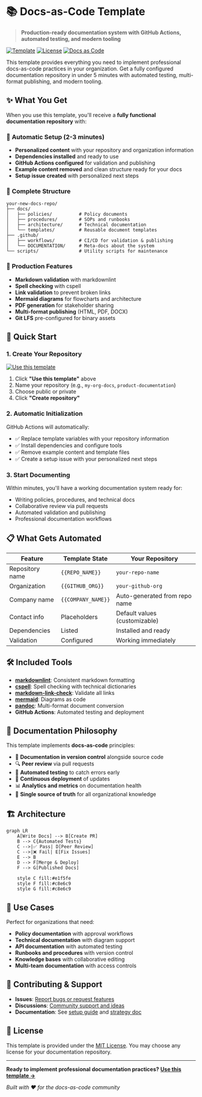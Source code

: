 # 📚 Docs-as-Code Template

> **Production-ready documentation system with GitHub Actions, automated testing, and modern tooling**

[![Template](https://img.shields.io/badge/template-repository-green)](https://github.com/cto4ai/docs-as-code-template/generate)
[![License](https://img.shields.io/badge/license-MIT-blue.svg)](LICENSE.md)
[![Docs as Code](https://img.shields.io/badge/docs--as--code-enabled-brightgreen)](https://www.writethedocs.org/guide/docs-as-code/)

This template provides everything you need to implement professional docs-as-code practices in your organization. Get a fully configured documentation repository in under 5 minutes with automated testing, multi-format publishing, and modern tooling.

## ✨ What You Get

When you use this template, you'll receive a **fully functional documentation repository** with:

### 🔄 **Automatic Setup** (2-3 minutes)
- **Personalized content** with your repository and organization information
- **Dependencies installed** and ready to use
- **GitHub Actions configured** for validation and publishing
- **Example content removed** and clean structure ready for your docs
- **Setup issue created** with personalized next steps

### 📁 **Complete Structure**
```
your-new-docs-repo/
├── docs/
│   ├── policies/          # Policy documents
│   ├── procedures/        # SOPs and runbooks
│   ├── architecture/      # Technical documentation
│   └── templates/         # Reusable document templates
├── .github/
│   ├── workflows/         # CI/CD for validation & publishing
│   └── DOCUMENTATION/     # Meta-docs about the system
└── scripts/               # Utility scripts for maintenance
```

### 🚀 **Production Features**
- **Markdown validation** with markdownlint
- **Spell checking** with cspell
- **Link validation** to prevent broken links
- **Mermaid diagrams** for flowcharts and architecture
- **PDF generation** for stakeholder sharing
- **Multi-format publishing** (HTML, PDF, DOCX)
- **Git LFS** pre-configured for binary assets

## 🎯 Quick Start

### 1. Create Your Repository
[![Use this template](https://img.shields.io/badge/Use_this_template-2ea44f?style=for-the-badge)](https://github.com/cto4ai/docs-as-code-template/generate)

1. Click **"Use this template"** above
2. Name your repository (e.g., `my-org-docs`, `product-documentation`)
3. Choose public or private
4. Click **"Create repository"**

### 2. Automatic Initialization
GitHub Actions will automatically:
- ✅ Replace template variables with your repository information
- ✅ Install dependencies and configure tools
- ✅ Remove example content and template files
- ✅ Create a setup issue with your personalized next steps

### 3. Start Documenting
Within minutes, you'll have a working documentation system ready for:
- Writing policies, procedures, and technical docs
- Collaborative review via pull requests
- Automated validation and publishing
- Professional documentation workflows

## 📋 What Gets Automated

| Feature | Template State | Your Repository |
|---------|---------------|-----------------|
| Repository name | `{{REPO_NAME}}` | `your-repo-name` |
| Organization | `{{GITHUB_ORG}}` | `your-github-org` |
| Company name | `{{COMPANY_NAME}}` | Auto-generated from repo name |
| Contact info | Placeholders | Default values (customizable) |
| Dependencies | Listed | Installed and ready |
| Validation | Configured | Working immediately |

## 🛠️ Included Tools

- **[markdownlint](https://github.com/DavidAnson/markdownlint)**: Consistent markdown formatting
- **[cspell](https://cspell.org/)**: Spell checking with technical dictionaries
- **[markdown-link-check](https://github.com/tcort/markdown-link-check)**: Validate all links
- **[mermaid](https://mermaid.js.org/)**: Diagrams as code
- **[pandoc](https://pandoc.org/)**: Multi-format document conversion
- **GitHub Actions**: Automated testing and deployment

## 📖 Documentation Philosophy

This template implements **docs-as-code** principles:

- 📝 **Documentation in version control** alongside source code
- 🔍 **Peer review** via pull requests
- 🤖 **Automated testing** to catch errors early
- 🚀 **Continuous deployment** of updates
- 📊 **Analytics and metrics** on documentation health
- 🎯 **Single source of truth** for all organizational knowledge

## 🏗️ Architecture

```mermaid
graph LR
    A[Write Docs] --> B[Create PR]
    B --> C{Automated Tests}
    C -->|✅ Pass| D[Peer Review]
    C -->|❌ Fail| E[Fix Issues]
    E --> B
    D --> F[Merge & Deploy]
    F --> G[Published Docs]

    style C fill:#e1f5fe
    style F fill:#c8e6c9
    style G fill:#c8e6c9
```

## 🎯 Use Cases

Perfect for organizations that need:

- **Policy documentation** with approval workflows
- **Technical documentation** with diagram support
- **API documentation** with automated testing
- **Runbooks and procedures** with version control
- **Knowledge bases** with collaborative editing
- **Multi-team documentation** with access controls

## 🤝 Contributing & Support

- **Issues**: [Report bugs or request features](https://github.com/cto4ai/docs-as-code-template/issues)
- **Discussions**: [Community support and ideas](https://github.com/cto4ai/docs-as-code-template/discussions)
- **Documentation**: See [setup guide](.github/DOCUMENTATION/setup-guide.md) and [strategy doc](.github/DOCUMENTATION/docs-as-code-strategy.md)

## 📄 License

This template is provided under the [MIT License](LICENSE.md). You may choose any license for your documentation repository.

---

**Ready to implement professional documentation practices?**
[**Use this template →**](https://github.com/cto4ai/docs-as-code-template/generate)

*Built with ❤️ for the docs-as-code community*
